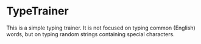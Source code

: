 TypeTrainer
===========

This is a simple typing trainer. It is not focused on typing common (English) words, but on typing random strings containing special characters.
